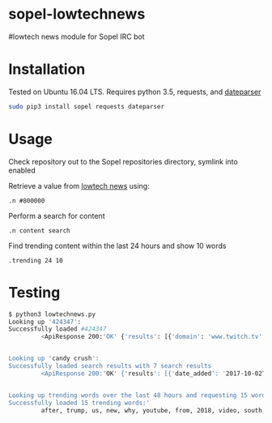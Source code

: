 # sopel-lowtechnews
\#lowtech news module for Sopel IRC bot

# Installation
Tested on Ubuntu 16.04 LTS. Requires python 3.5, requests, and [dateparser](https://dateparser.readthedocs.io/en/latest/)

```bash
sudo pip3 install sopel requests dateparser
```

# Usage
Check repository out to the Sopel repositories directory, symlink into enabled 

Retrieve a value from [lowtech news](https://news.lowtech.io) using:
```
.n #800000
```

Perform a search for content
```
.n content search
```

Find trending content within the last 24 hours and show 10 words
```
.trending 24 10
```

# Testing

```bash
$ python3 lowtechnews.py 
Looking up '424347':
Successfully loaded #424347
         <ApiResponse 200:'OK' {'results': [{'domain': 'www.twitch.tv', 'date_added': '2017-08-19 03:45:08', 'hash': 't10f6MWNdqJ...


Looking up 'candy crush':
Successfully loaded search results with 7 search results
         <ApiResponse 200:'OK' {'results': [{'date_added': '2017-10-02T14:58:51Z', 'title': 'Are We Being Candy Crushed at Work?'...


Looking up trending words over the last 48 hours and requesting 15 words
Successfully loaded 15 trending words:'
         after, trump, us, new, why, youtube, from, 2018, video, south, has, mudslides, ces, california, about
```
